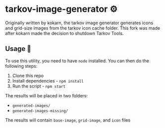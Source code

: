 # tarkov-image-generator ⚙️

Originally written by kokarn, the tarkov image generator generates icons and grid-size images from the tarkov icon cache folder. This fork was made after kokarn made the decision to shutdown Tarkov Tools.

## Usage 🔨

To use this utility, you need to have `node` installed. You can then do the following steps:

1. Clone this repo
2. Install dependencies - `npm install`
3. Run the script - `npm start`

The results will be placed in two folders:

- `generated-images/`
- `generated-images-missing/`

The results will contain `base-image`, `grid-image`, and `icon` files
